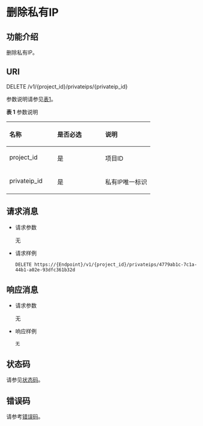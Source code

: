 # 删除私有IP<a name="ZH-CN_TOPIC_0201534084"></a>

## 功能介绍<a name="section1933992"></a>

删除私有IP。

## URI<a name="section17405935"></a>

DELETE /v1/\{project\_id\}/privateips/\{privateip\_id\}

参数说明请参见[表1](#table24633528)。

**表 1**  参数说明

<a name="table24633528"></a>
<table><thead align="left"><tr id="row5608311"><th class="cellrowborder" valign="top" width="33.33333333333333%" id="mcps1.2.4.1.1"><p id="p51620080"><a name="p51620080"></a><a name="p51620080"></a>名称</p>
</th>
<th class="cellrowborder" valign="top" width="33.33333333333333%" id="mcps1.2.4.1.2"><p id="p20476957"><a name="p20476957"></a><a name="p20476957"></a>是否必选</p>
</th>
<th class="cellrowborder" valign="top" width="33.33333333333333%" id="mcps1.2.4.1.3"><p id="p48020839"><a name="p48020839"></a><a name="p48020839"></a>说明</p>
</th>
</tr>
</thead>
<tbody><tr id="row64482741"><td class="cellrowborder" valign="top" width="33.33333333333333%" headers="mcps1.2.4.1.1 "><p id="p55719536"><a name="p55719536"></a><a name="p55719536"></a>project_id</p>
</td>
<td class="cellrowborder" valign="top" width="33.33333333333333%" headers="mcps1.2.4.1.2 "><p id="p16988543"><a name="p16988543"></a><a name="p16988543"></a>是</p>
</td>
<td class="cellrowborder" valign="top" width="33.33333333333333%" headers="mcps1.2.4.1.3 "><p id="p10487112"><a name="p10487112"></a><a name="p10487112"></a>项目ID</p>
</td>
</tr>
<tr id="row36617123"><td class="cellrowborder" valign="top" width="33.33333333333333%" headers="mcps1.2.4.1.1 "><p id="p13196948"><a name="p13196948"></a><a name="p13196948"></a>privateip_id</p>
</td>
<td class="cellrowborder" valign="top" width="33.33333333333333%" headers="mcps1.2.4.1.2 "><p id="p62319862"><a name="p62319862"></a><a name="p62319862"></a>是</p>
</td>
<td class="cellrowborder" valign="top" width="33.33333333333333%" headers="mcps1.2.4.1.3 "><p id="p14744048"><a name="p14744048"></a><a name="p14744048"></a>私有IP唯一标识</p>
</td>
</tr>
</tbody>
</table>

## 请求消息<a name="section22435692"></a>

-   请求参数

    无

-   请求样例

    ```
    DELETE https://{Endpoint}/v1/{project_id}/privateips/4779ab1c-7c1a-44b1-a02e-93dfc361b32d
    ```


## 响应消息<a name="section594640"></a>

-   请求参数

    无

-   响应样例

    ```
    无
    ```


## 状态码<a name="section31981619"></a>

请参见[状态码](状态码.md)。

## 错误码<a name="section85821649202813"></a>

请参考[错误码](错误码.md)。

